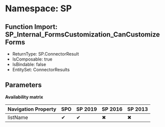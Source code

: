 # Namespace: SP

## Function Import: SP_Internal_FormsCustomization_CanCustomizeForms

- ReturnType: SP.ConnectorResult
- IsComposable: true
- IsBindable: false
- EntitySet: ConnectorResults

## Parameters

**Availability matrix**

Navigation Property | SPO | SP 2019 | SP 2016 | SP 2013
----------|-----|---------|---------|--------
listName | ✔ | ✔ | ✖ | ✖
